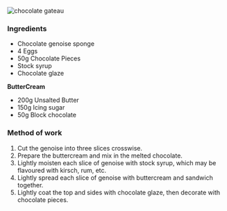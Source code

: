 ![chocolate gateau](resource:assets/images/spongeBiscuitsCakes/chocolate_gateau.png)

### **Ingredients**
- Chocolate genoise sponge 
- 4 Eggs
- 50g Chocolate Pieces
- Stock syrup
- Chocolate glaze
  
**ButterCream**
- 200g Unsalted Butter
- 150g Icing sugar
- 50g Block chocolate

### **Method of work**
1. Cut the genoise into three slices crosswise.
2. Prepare the buttercream and mix in the melted chocolate.
3. Lightly moisten each slice of genoise with stock syrup, which may be flavoured with kirsch, rum, etc.
4. Lightly spread each slice of genoise with buttercream and sandwich together.
5. Lightly coat the top and sides with chocolate glaze, then decorate with chocolate pieces.
